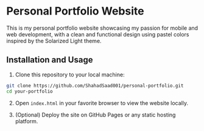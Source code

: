 # Personal Portfolio Website

This is my personal portfolio website showcasing my passion for mobile and web development, with a clean and functional design using pastel colors inspired by the Solarized Light theme.

## Installation and Usage

1. Clone this repository to your local machine:

```bash
git clone https://github.com/ShahadSaad001/personal-portfolio.git
cd your-portfolio
```

2. Open `index.html` in your favorite browser to view the website locally.

3. (Optional) Deploy the site on GitHub Pages or any static hosting platform.
